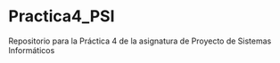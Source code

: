 # Practica4_PSI
Repositorio para la Práctica 4 de la asignatura de Proyecto de Sistemas Informáticos
